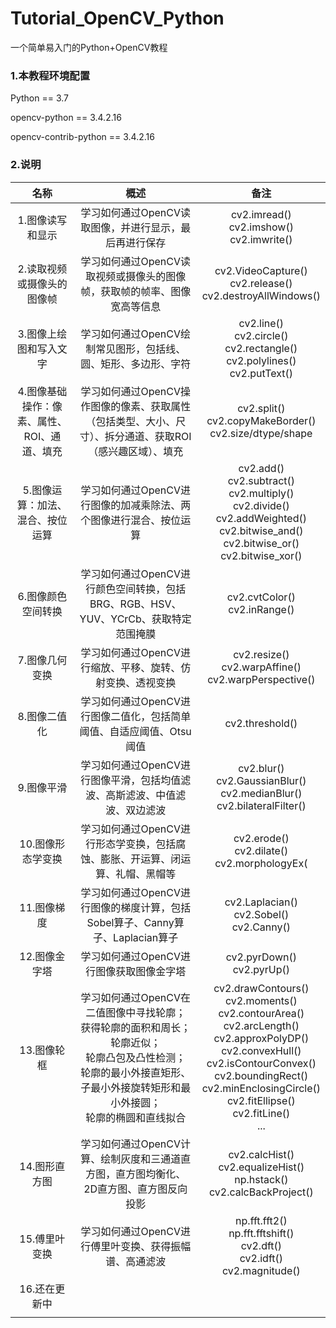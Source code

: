 # Tutorial_OpenCV_Python
一个简单易入门的Python+OpenCV教程



### 1.本教程环境配置

Python == 3.7

opencv-python == 3.4.2.16

opencv-contrib-python == 3.4.2.16



### 2.说明

|                    名称                     |                             概述                             |                             备注                             |
| :-----------------------------------------: | :----------------------------------------------------------: | :----------------------------------------------------------: |
|              1.图像读写和显示               |    学习如何通过OpenCV读取图像，并进行显示，最后再进行保存    |      cv2.imread()<br />cv2.imshow()<br />cv2.imwrite()       |
|         2.读取视频或摄像头的图像帧          | 学习如何通过OpenCV读取视频或摄像头的图像帧，获取帧的帧率、图像宽高等信息 | cv2.VideoCapture()<br />cv2.release()<br />cv2.destroyAllWindows() |
|           3.图像上绘图和写入文字            | 学习如何通过OpenCV绘制常见图形，包括线、圆、矩形、多边形、字符 | cv2.line()<br />cv2.circle()<br />cv2.rectangle()<br />cv2.polylines()<br />cv2.putText() |
| 4.图像基础操作：像素、属性、ROI、通道、填充 | 学习如何通过OpenCV操作图像的像素、获取属性（包括类型、大小、尺寸）、拆分通道、获取ROI（感兴趣区域）、填充 | cv2.split()<br />cv2.copyMakeBorder()<br />cv2.size/dtype/shape |
|      5.图像运算：加法、混合、按位运算       | 学习如何通过OpenCV进行图像的加减乘除法、两个图像进行混合、按位运算 | cv2.add()<br />cv2.subtract()<br />cv2.multiply()<br />cv2.divide()<br />cv2.addWeighted()<br />cv2.bitwise_and()<br />cv2.bitwise_or()<br />cv2.bitwise_xor() |
|             6.图像颜色空间转换              | 学习如何通过OpenCV进行颜色空间转换，包括BRG、RGB、HSV、YUV、YCrCb、获取特定范围掩膜 |              cv2.cvtColor()<br />cv2.inRange()               |
|               7.图像几何变换                |  学习如何通过OpenCV进行缩放、平移、旋转、仿射变换、透视变换  | cv2.resize()<br />cv2.warpAffine()<br />cv2.warpPerspective()<br /> |
|                8.图像二值化                 | 学习如何通过OpenCV进行图像二值化，包括简单阈值、自适应阈值、Otsu阈值 |                       cv2.threshold()                        |
|                 9.图像平滑                  | 学习如何通过OpenCV进行图像平滑，包括均值滤波、高斯滤波、中值滤波、双边滤波 | cv2.blur()<br />cv2.GaussianBlur()<br />cv2.medianBlur()<br />cv2.bilateralFilter() |
|              10.图像形态学变换              | 学习如何通过OpenCV进行形态学变换，包括腐蚀、膨胀、开运算、闭运算、礼帽、黑帽等 |  cv2.erode()<br />cv2.dilate()<br />cv2.morphologyEx(<br />  |
|                 11.图像梯度                 | 学习如何通过OpenCV进行图像的梯度计算，包括Sobel算子、Canny算子、Laplacian算子 |      cv2.Laplacian()<br />cv2.Sobel()<br />cv2.Canny()       |
|                12.图像金字塔                |           学习如何通过OpenCV进行图像获取图像金字塔           |                cv2.pyrDown()<br />cv2.pyrUp()                |
|                 13.图像轮框                 | 学习如何通过OpenCV在二值图像中寻找轮廓；<br />获得轮廓的面积和周长；<br />轮廓近似；<br />轮廓凸包及凸性检测；<br />轮廓的最小外接直矩形、子最小外接旋转矩形和最小外接圆；<br />轮廓的椭圆和直线拟合 | cv2.drawContours()<br />cv2.moments()<br />cv2.contourArea()<br />cv2.arcLength()<br />cv2.approxPolyDP()<br />cv2.convexHull()<br />cv2.isContourConvex()<br />cv2.boundingRect()<br />cv2.minEnclosingCircle()<br />cv2.fitEllipse()<br />cv2.fitLine()<br />... |
|                14.图形直方图                | 学习如何通过OpenCV计算、绘制灰度和三通道直方图，直方图均衡化、2D直方图、直方图反向投影 | cv2.calcHist()<br />cv2.equalizeHist()<br />np.hstack()<br />cv2.calcBackProject() |
|                15.傅里叶变换                |    学习如何通过OpenCV进行傅里叶变换、获得振幅谱、高通滤波    | np.fft.fft2()<br />np.fft.fftshift()<br />cv2.dft()<br />cv2.idft()<br />cv2.magnitude() |
|                16.还在更新中                |                                                              |                                                              |
|                                             |                                                              |                                                              |
